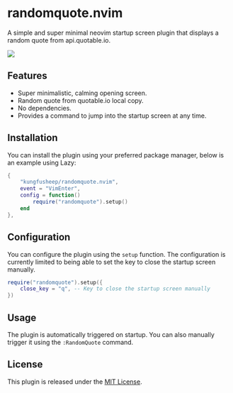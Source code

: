 # randomquote.nvim

A simple and super minimal neovim startup screen plugin that displays a random quote from api.quotable.io.

<image src="https://raw.githubusercontent.com/kungfusheep/randomquote.nvim/master/assets/example.png">

## Features

- Super minimalistic, calming opening screen.
- Random quote from quotable.io local copy. 
- No dependencies.
- Provides a command to jump into the startup screen at any time.

## Installation

You can install the plugin using your preferred package manager, below is an example using Lazy:

```lua
{
    "kungfusheep/randomquote.nvim",
    event = "VimEnter",
    config = function()
        require("randomquote").setup()
    end
},
```

## Configuration

You can configure the plugin using the `setup` function. The configuration is currently limited to being able to set the key to close the startup screen manually.

```lua
require("randomquote").setup({
    close_key = "q", -- Key to close the startup screen manually
})
```

## Usage

The plugin is automatically triggered on startup. You can also manually trigger it using the `:RandomQuote` command.

## License

This plugin is released under the [MIT License](https://opensource.org/licenses/MIT).


